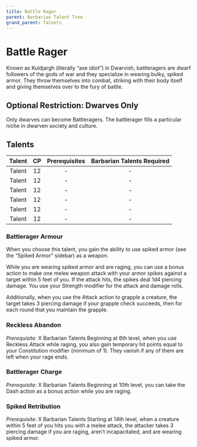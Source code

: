 ```yaml
---
title: Battle Rager
parent: Barbarian Talent Tree
grand_parent: Talents
---
```


# Battle Rager
Known as Kuldjargh (literally “axe idiot”) in Dwarvish, battleragers are dwarf followers of the gods of war and they specialize in wearing bulky, spiked armor. They throw themselves into combat, striking with their body itself and giving themselves over to the fury of battle.

## Optional Restriction: Dwarves Only
Only dwarves can become Battleragers. The battlerager fills a particular niche in dwarven society and culture.

## Talents

| Talent | CP | Prerequisites | Barbarian Talents Required |
|:------:|:--:|:-------------:|:---------------------:|
| Talent | 12 | - | - |
| Talent | 12 | - | - |
| Talent | 12 | - | - |
| Talent | 12 | - | - |
| Talent | 12 | - | - |
| Talent | 12 | - | - |

### Battlerager Armour
When you choose this talent, you gain the ability to use spiked armor (see the “Spiked Armor” sidebar) as a weapon.

While you are wearing spiked armor and are raging, you can use a bonus action to make one melee weapon attack with your armor spikes against a target within 5 feet of you. If the attack hits, the spikes deal 1d4 piercing damage. You use your Strength modifier for the attack and damage rolls.

Additionally, when you use the Attack action to grapple a creature, the target takes 3 piercing damage if your grapple check succeeds, then for each round that you maintain the grapple.

### Reckless Abandon
*Prerequisite:* X Barbarian Talents
Beginning at 6th level, when you use Reckless Attack while raging, you also gain temporary hit points equal to your Constitution modifier (minimum of 1). They vanish if any of them are left when your rage ends.

### Battlerager Charge
*Prerequisite:* X Barbarian Talents
Beginning at 10th level, you can take the Dash action as a bonus action while you are raging.

### Spiked Retribution
*Prerequisite:* X Barbarian Talents
Starting at 14th level, when a creature within 5 feet of you hits you with a melee attack, the attacker takes 3 piercing damage if you are raging, aren’t incapacitated, and are wearing spiked armor.
